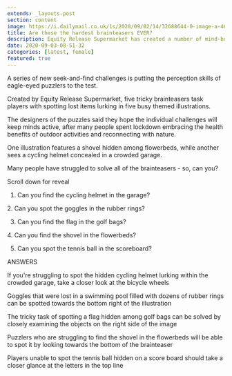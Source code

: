 ```yaml
---
extends: _layouts.post
section: content
image: https://i.dailymail.co.uk/1s/2020/09/02/14/32688644-0-image-a-46_1599053648672.jpg 
title: Are these the hardest brainteasers EVER? 
description: Equity Release Supermarket has created a number of mind-boggling themed brainteasers to encourage Brits to continue embracing the health benefits of outdoor activities post-lockdown. 
date: 2020-09-03-08-51-32 
categories: [latest, female] 
featured: true 
--- 
```

A series of new seek-and-find challenges is putting the perception skills of eagle-eyed puzzlers to the test.

Created by Equity Release Supermarket, five tricky brainteasers task players with spotting lost items lurking in five busy themed illustrations.

The designers of the puzzles said they hope the individual challenges will keep minds active, after many people spent lockdown embracing the health benefits of outdoor activities and reconnecting with nature. 

One illustration features a shovel hidden among flowerbeds, while another sees a cycling helmet concealed in a crowded garage.

Many people have struggled to solve all of the brainteasers - so, can you?  

Scroll down for reveal  

1. Can you find the cycling helmet in the garage?



2. Can you spot the goggles in the rubber rings?



3. Can you find the flag in the golf bags?



4. Can you find the shovel in the flowerbeds?



5. Can you spot the tennis ball in the scoreboard? 



ANSWERS 

If you're struggling to spot the hidden cycling helmet lurking within the crowded garage, take a closer look at the bicycle wheels 

Goggles that were lost in a swimming pool filled with dozens of rubber rings can be spotted towards the bottom right of the illustration 

The tricky task of spotting a flag hidden among golf bags can be solved by closely examining the objects on the right side of the image 

Puzzlers who are struggling to find the shovel in the flowerbeds will be able to spot it by looking towards the bottom of the brainteaser

Players unable to spot the tennis ball hidden on a score board should take a closer glance at the letters in the top line

